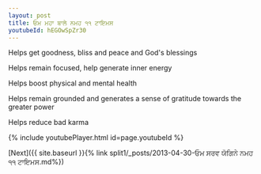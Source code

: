 ```yaml
---
layout: post
title: ਓਮ ਮਹਾ ਬਾਲੇ ਨਮਹ ੧੧ ਟਾਇਮਸ
youtubeId: hEGOwSpZr30
---
```

 
 
Helps get goodness, bliss and peace and God's blessings
 
Helps remain focused, help generate inner energy 
 
Helps boost physical and mental health 
 
Helps remain grounded and generates a sense of gratitude towards the greater power 
 
Helps reduce bad karma
 
 
 
 


{% include youtubePlayer.html id=page.youtubeId %}
 
[Next]({{ site.baseurl }}{% link  split1/_posts/2013-04-30-ਓਮ ਸਰਵ ਯੋਗਿਨੇ ਨਮਹ ੧੧ ਟਾਇਮਸ.md%})
 
